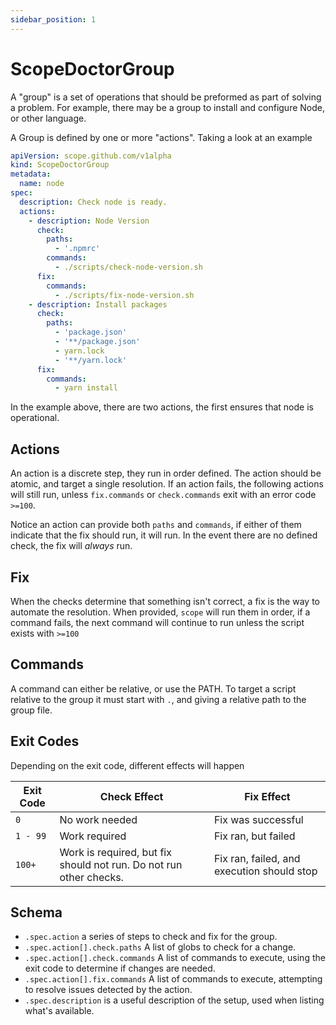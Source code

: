 ```yaml
---
sidebar_position: 1
---
```


# ScopeDoctorGroup

A "group" is a set of operations that should be preformed as part of solving a problem.
For example, there may be a group to install and configure Node, or other language.

A Group is defined by one or more "actions".
Taking a look at an example

```yaml
apiVersion: scope.github.com/v1alpha
kind: ScopeDoctorGroup
metadata:
  name: node
spec:
  description: Check node is ready.
  actions:
    - description: Node Version
      check:
        paths:
          - '.npmrc'
        commands:
          - ./scripts/check-node-version.sh
      fix:
        commands:
          - ./scripts/fix-node-version.sh
    - description: Install packages
      check:
        paths:
          - 'package.json'
          - '**/package.json'
          - yarn.lock
          - '**/yarn.lock'
      fix:
        commands:
          - yarn install
```

In the example above, there are two actions, the first ensures that node is operational.

## Actions

An action is a discrete step, they run in order defined.
The action should be atomic, and target a single resolution.
If an action fails, the following actions will still run, unless `fix.commands` or `check.commands` exit with an error code `>=100`.

Notice an action can provide both `paths` and `commands`, if either of them indicate that the fix should run, it will run.
In the event there are no defined check, the fix will _always_ run.

## Fix

When the checks determine that something isn't correct, a fix is the way to automate the resolution.
When provided, `scope` will run them in order, if a command fails, the next command will continue to run unless the script exists with `>=100`

## Commands

A command can either be relative, or use the PATH.
To target a script relative to the group it must start with `.`, and giving a relative path to the group file.

## Exit Codes

Depending on the exit code, different effects will happen

| Exit Code   | Check Effect                                                       | Fix Effect                                 |
|-------------|--------------------------------------------------------------------|--------------------------------------------|
| `0`         | No work needed                                                     | Fix was successful                         |
| `1 - 99`    | Work required                                                      | Fix ran, but failed                        |
| `100+`      | Work is required, but fix should not run. Do not run other checks. | Fix ran, failed, and execution should stop |

## Schema

- `.spec.action` a series of steps to check and fix for the group.
- `.spec.action[].check.paths` A list of globs to check for a change.
- `.spec.action[].check.commands` A list of commands to execute, using the exit code to determine if changes are needed.
- `.spec.action[].fix.commands` A list of commands to execute, attempting to resolve issues detected by the action.
- `.spec.description` is a useful description of the setup, used when listing what's available.
